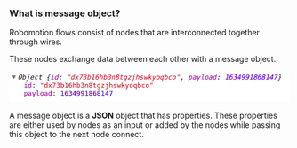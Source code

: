 ### What is message object?
Robomotion flows consist of nodes that are interconnected together through wires.

These nodes exchange data between each other with a message object.

![Message Object](https://raw.githubusercontent.com/robomotionio/robomotion-tutorials/master/images/message-object.png)

A message object is a **JSON** object that has properties. These properties are either used by nodes as an input
or added by the nodes while passing this object to the next node connect.
